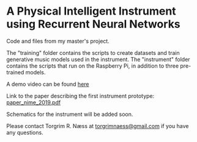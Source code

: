 # A Physical Intelligent Instrument using Recurrent Neural Networks
Code and files from my master's project.

The "training" folder contains the scripts to create datasets and train generative music models used in the instrument.
The "instrument" folder contains the scripts that run on the Raspberry Pi, in addition to three pre-trained models.

A demo video can be found [here](https://www.youtube.com/watch?v=ya4gcIvtaEE)

Link to the paper describing the first instrument prototype: [paper_nime_2019.pdf](http://www.nime.org/proceedings/2019/nime2019_016.pdf)

Schematics for the instrument will be added soon.

Please contact Torgrim R. Næss at torgrimnaess@gmail.com if you have any questions.
